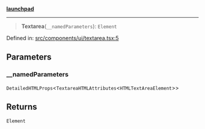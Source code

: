 [**launchpad**](index.md)

***

> **Textarea**(`__namedParameters`): `Element`

Defined in: [src/components/ui/textarea.tsx:5](https://github.com/victorbratov/launchpad/blob/35b0965dd86b05a55a9206d809917613bd599c25/src/components/ui/textarea.tsx#L5)

## Parameters

### \_\_namedParameters

`DetailedHTMLProps`\<`TextareaHTMLAttributes`\<`HTMLTextAreaElement`\>\>

## Returns

`Element`
